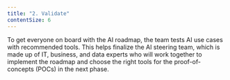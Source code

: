 ```yaml
---
title: "2. Validate"
contentSize: 6
---
```


To get everyone on board with the AI roadmap, the team tests AI use cases with 
recommended tools. This helps finalize the AI steering team, which is made up of IT,
business, and data experts who will work together to implement the roadmap and choose 
the right tools for the proof-of-concepts (POCs) in the next phase.
